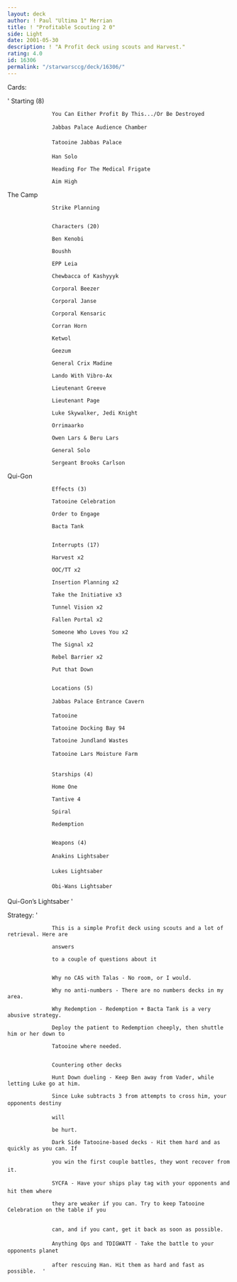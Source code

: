 ```yaml
---
layout: deck
author: ! Paul "Ultima 1" Merrian
title: ! "Profitable Scouting 2 0"
side: Light
date: 2001-05-30
description: ! "A Profit deck using scouts and Harvest."
rating: 4.0
id: 16306
permalink: "/starwarsccg/deck/16306/"
---
```

Cards: 

' 
                  Starting (8) 

                  You Can Either Profit By This.../Or Be Destroyed 

                  Jabbas Palace Audience Chamber 

                  Tatooine Jabbas Palace 

                  Han Solo 

                  Heading For The Medical Frigate 

                  Aim High 

The Camp

                  Strike Planning 


                  Characters (20) 

                  Ben Kenobi

                  Boushh 

                  EPP Leia 

                  Chewbacca of Kashyyyk 

                  Corporal Beezer 

                  Corporal Janse 

                  Corporal Kensaric 

                  Corran Horn 

                  Ketwol 

                  Geezum 

                  General Crix Madine 

                  Lando With Vibro-Ax 

                  Lieutenant Greeve 

                  Lieutenant Page 

                  Luke Skywalker, Jedi Knight 

                  Orrimaarko 

                  Owen Lars & Beru Lars 

                  General Solo 

                  Sergeant Brooks Carlson 

Qui-Gon


                  Effects (3) 

                  Tatooine Celebration 

                  Order to Engage 

                  Bacta Tank 


                  Interrupts (17) 

                  Harvest x2 

                  OOC/TT x2 

                  Insertion Planning x2 

                  Take the Initiative x3

                  Tunnel Vision x2 

                  Fallen Portal x2 

                  Someone Who Loves You x2 

                  The Signal x2 

                  Rebel Barrier x2 

                  Put that Down 


                  Locations (5) 

                  Jabbas Palace Entrance Cavern 

                  Tatooine 

                  Tatooine Docking Bay 94 

                  Tatooine Jundland Wastes 

                  Tatooine Lars Moisture Farm 


                  Starships (4) 

                  Home One 

                  Tantive 4 

                  Spiral 

                  Redemption 


                  Weapons (4) 

                  Anakins Lightsaber 

                  Lukes Lightsaber 

                  Obi-Wans Lightsaber 

Qui-Gon’s Lightsaber '

Strategy: '

                  This is a simple Profit deck using scouts and a lot of retrieval. Here are

                  answers 

                  to a couple of questions about it 


                  Why no CAS with Talas - No room, or I would. 

                  Why no anti-numbers - There are no numbers decks in my area. 

                  Why Redemption - Redemption + Bacta Tank is a very abusive strategy.

                  Deploy the patient to Redemption cheeply, then shuttle him or her down to

                  Tatooine where needed. 


                  Countering other decks 

                  Hunt Down dueling - Keep Ben away from Vader, while letting Luke go at him. 

                  Since Luke subtracts 3 from attempts to cross him, your opponents destiny

                  will 

                  be hurt. 

                  Dark Side Tatooine-based decks - Hit them hard and as quickly as you can. If 

                  you win the first couple battles, they wont recover from it. 

                  SYCFA - Have your ships play tag with your opponents and hit them where 

                  they are weaker if you can. Try to keep Tatooine Celebration on the table if you


                  can, and if you cant, get it back as soon as possible. 

                  Anything Ops and TDIGWATT - Take the battle to your opponents planet 

                  after rescuing Han. Hit them as hard and fast as possible.  '
